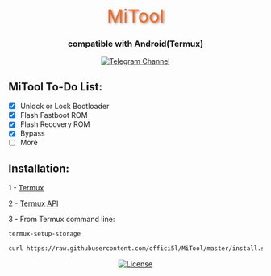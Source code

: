 <div align="center">

<span style="font-size: 36px; color: #FF6719; text-shadow: 2px 2px 4px rgba(0, 0, 0, 0.5);">MiTool</span>

### compatible with Android(Termux)

[![Telegram Channel](https://img.shields.io/badge/-telegram-red?color=white&logo=telegram&logoColor=blue)](https://t.me/Offici5l_Channel)

</div>

## MiTool To-Do List:

- [x] Unlock or Lock Bootloader
- [x] Flash Fastboot ROM
- [x] Flash Recovery ROM 
- [x] Bypass
- [ ] More

## Installation:

1 - [Termux](https://github.com/termux/termux-app/releases/download/v0.118.0/termux-app_v0.118.0+github-debug_universal.apk)

2 - [Termux API](https://github.com/termux/termux-api/releases/download/v0.50.1/termux-api_v0.50.1+github-debug.apk)

3 - From Termux command line:
```bash
termux-setup-storage
```
```bash
curl https://raw.githubusercontent.com/offici5l/MiTool/master/install.sh | bash
```

<div align="center">

[![License](https://img.shields.io/badge/License-Apache_2.0-blue.svg)](./LICENSE)







